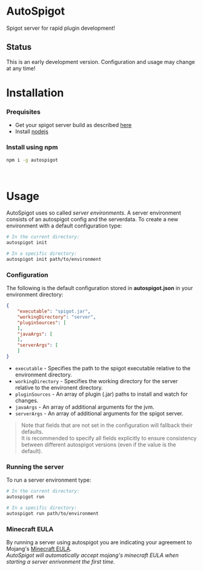 # AutoSpigot
Spigot server for rapid plugin development!<br/>

## Status
This is an early development version. Configuration and usage may change at any time!



# Installation
### Prequisites
+ Get your spigot server build as described [here](https://www.spigotmc.org/wiki/buildtools/)
+ Install [nodejs](https://nodejs.org/en/)

### Install using npm
```bash
npm i -g autospigot
```

<br/>



# Usage
AutoSpigot uses so called *server environments*. A server environment consists of an autospigot config and the serverdata. To create a new environment with a default configuration type:
```bash
# In the current directory:
autospigot init

# In a specific directory:
autospigot init path/to/environment
```

### Configuration
The following is the default configuration stored in **autospigot.json** in your environment directory:
```json
{
	"executable": "spigot.jar",
	"workingDirectory": "server",
	"pluginSources": [
	],
	"javaArgs": [
	],
	"serverArgs": [
	]
}
```
+ `executable` - Specifies the path to the spigot executable relative to the environment directory.
+ `workingDirectory` - Specifies the working directory for the server relative to the environent directory.
+ `pluginSources` - An array of plugin (.jar) paths to install and watch for changes.
+ `javaArgs` - An array of additional arguments for the jvm.
+ `serverArgs` - An array of additional arguments for the spigot server.

> Note that fields that are not set in the configuration will fallback their defaults.<br/>
> It is recommended to specify all fields explicitly to ensure consistency between different autospigot versions (even if the value is the default).

### Running the server
To run a server environment type:
```bash
# In the current directory:
autospigot run

# In a specific directory:
autospigot run path/to/environment
```

### Minecraft EULA
By running a server using autospigot you are indicating your agreement to Mojang's [Minecraft EULA](https://account.mojang.com/documents/minecraft_eula).<br>
*AutoSpigot will automatically accept mojang's minecraft EULA when starting a server enrivonment the first time.*
